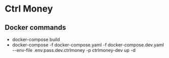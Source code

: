 # Ctrl Money

## Docker commands

 - docker-compose build
 - docker-compose -f docker-compose.yaml -f docker-compose.dev.yaml --env-file .env.pass.dev.ctrlmoney -p ctrlmoney-dev up -d